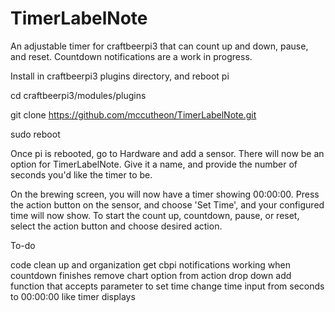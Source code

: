 # TimerLabelNote
An adjustable timer for craftbeerpi3 that can count up and down, pause, and reset. Countdown notifications are a work in progress.

Install in craftbeerpi3 plugins directory, and reboot pi

  cd craftbeerpi3/modules/plugins

  git clone https://github.com/mccutheon/TimerLabelNote.git
  
  sudo reboot

Once pi is rebooted, go to Hardware and add a sensor. There will now be an option for TimerLabelNote. Give it a name, and provide the number of seconds you'd like the timer to be.

On the brewing screen, you will now have a timer showing 00:00:00. Press the action button on the sensor, and choose 'Set Time', and your configured time will now show. To start the count up, countdown, pause, or reset, select the action button and choose desired action.


To-do

code clean up and organization
get cbpi notifications working when countdown finishes
remove chart option from action drop down
add function that accepts parameter to set time
change time input from seconds to 00:00:00 like timer displays

